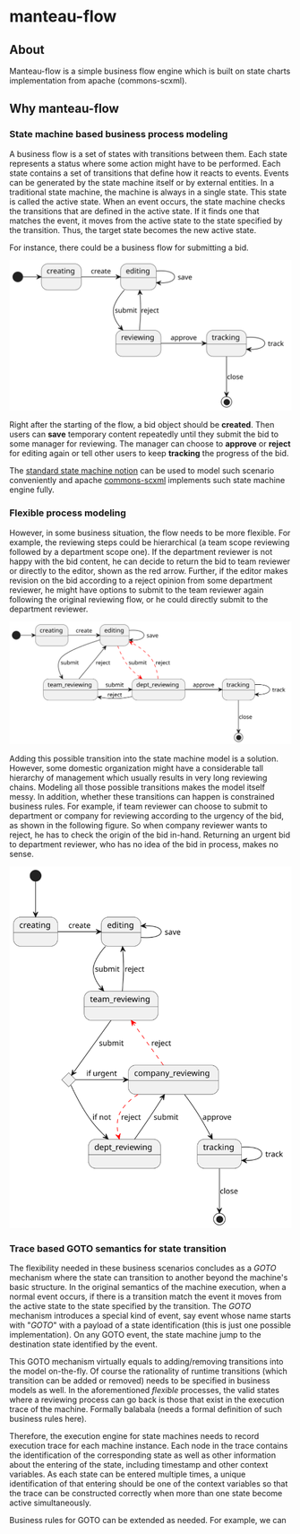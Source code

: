 # manteau-flow

## About

Manteau-flow is a simple business flow engine which is built on state charts implementation from apache (commons-scxml).

## Why manteau-flow

### State machine based business process modeling

A business flow is a set of states with transitions between them. Each state represents a status where some action might
have to be performed. Each state contains a set of transitions that define how it reacts to events. Events can be
generated by the state machine itself or by external entities. In a traditional state machine, the machine is always in
a single state. This state is called the active state. When an event occurs, the state machine checks the transitions
that are defined in the active state. If it finds one that matches the event, it moves from the active state to the
state specified by the transition. Thus, the target state becomes the new active state.

For instance, there could be a business flow for submitting a bid.

![](docs/flow.svg)

Right after the starting of the flow, a bid object should be **created**. Then users can **save** temporary content
repeatedly until they submit the bid to some manager for reviewing. The manager can choose to **approve** or **reject**
for
editing again or tell other users to keep **tracking** the progress of the bid.

The [standard state machine notion](https://www.w3.org/TR/scxml/) can be used to model such scenario conveniently and
apache [commons-scxml](https://commons.apache.org/proper/commons-scxml/) implements such state machine engine fully.

### Flexible process modeling

However, in some business situation, the flow needs to be more flexible. For example, the reviewing steps could be
hierarchical (a team scope reviewing followed by a department scope one). If the department reviewer is not happy with
the bid content, he can decide to return the bid to team reviewer or directly to the editor, shown as the red arrow.
Further, if the editor makes revision on the bid according to a reject opinion from some department reviewer, he might
have options to submit to the team reviewer again following the original reviewing flow, or he could directly submit to
the department reviewer.

![](docs/flow2.svg)

Adding this possible transition into the state machine model is a solution. However, some domestic organization might
have a considerable tall hierarchy of management which usually results in very long reviewing chains. Modeling all those
possible transitions makes the model itself messy. In addition, whether these transitions can happen is constrained
business rules. For example, if team reviewer can choose to submit to department or company for reviewing according to
the urgency of the bid, as shown in the following figure. So when company reviewer wants to reject, he has to check the
origin of the bid in-hand. Returning an urgent bid to department reviewer, who has no idea of the bid in process, makes
no sense.

![](docs/flow3.svg)

### Trace based GOTO semantics for state transition

The flexibility needed in these business scenarios concludes as a *GOTO* mechanism where the state can transition to
another beyond the machine's basic structure. In the original semantics of the machine execution, when a normal event
occurs, if there is a transition match the event it moves from the active state to the state specified by the
transition. The *GOTO* mechanism introduces a special kind of event, say event whose name starts with "_GOTO_" with a
payload of a state identification (this is just one possible implementation). On any GOTO event, the state machine jump
to the destination state identified by the event.

This GOTO mechanism virtually equals to adding/removing transitions into the model on-the-fly. Of course the rationality
of runtime transitions (which transition can be added or removed) needs to be specified in business models as well. In
the aforementioned *flexible* processes, the valid states where a reviewing process can go back is those that exist in
the execution trace of the machine. Formally balabala (needs a formal definition of such business rules here).

Therefore, the execution engine for state machines needs to record execution trace for each machine instance. Each node
in the trace contains the identification of the corresponding state as well as other information about the
entering of the state, including timestamp and other context variables. As each state can be entered multiple times, a
unique identification of that entering should be one of the context variables so that the trace can be constructed
correctly when more than one state become active simultaneously.


Business rules for GOTO can be extended as needed. For example, we can 



